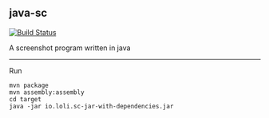 ## java-sc ##

[![Build Status](https://drone.io/github.com/chocotan/java-sc/status.png)](https://drone.io/github.com/chocotan/java-sc/latest)

A screenshot program written in java

--------------

Run

```
mvn package
mvn assembly:assembly
cd target
java -jar io.loli.sc-jar-with-dependencies.jar
```
